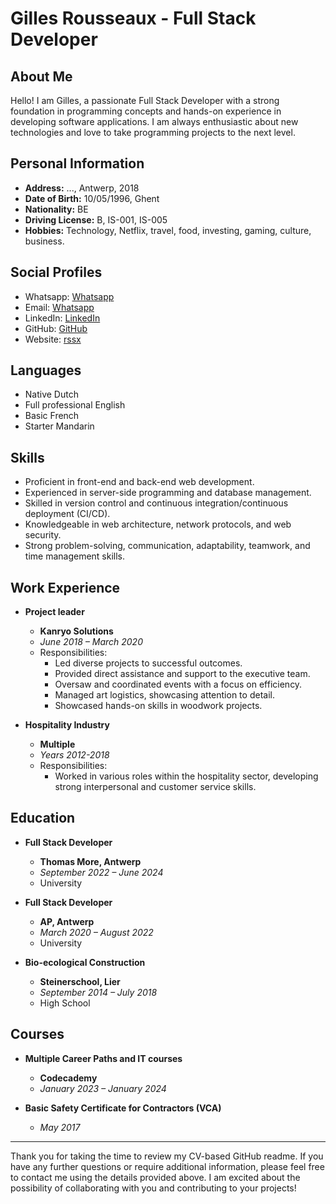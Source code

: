 # Gilles Rousseaux - Full Stack Developer

<p align="center">
<!--   <img src="https://your-image-url.com" alt="Profile Picture"> -->
</p>

## About Me

Hello! I am Gilles, a passionate Full Stack Developer with a strong foundation in programming concepts and hands-on experience in developing software applications. I am always enthusiastic about new 
technologies and love to take programming projects to the next level.

## Personal Information

- **Address:** ..., Antwerp, 2018
- **Date of Birth:** 10/05/1996, Ghent
- **Nationality:** BE
- **Driving License:** B, IS-001, IS-005
- **Hobbies:** Technology, Netflix, travel, food, investing, gaming, culture, business.

## Social Profiles

- Whatsapp:  [Whatsapp](https://wa.me/32473117171)
- Email:     [Whatsapp](mailto:gllsrssx.be)
- LinkedIn: [LinkedIn](https://www.linkedin.com/in/gllsrssx)
- GitHub: [GitHub](https://github.com/gllsrssx)
- Website: [rssx](https://www.rssx.eu)

## Languages

- Native Dutch 
- Full professional English 
- Basic French  
- Starter Mandarin   

## Skills

- Proficient in front-end and back-end web development. 
- Experienced in server-side programming and database management. 
- Skilled in version control and continuous integration/continuous deployment (CI/CD). 
- Knowledgeable in web architecture, network protocols, and web security. 
- Strong problem-solving, communication, adaptability, teamwork, and time management skills. 

## Work Experience

- **Project leader**
  - **Kanryo Solutions**
  - *June 2018 – March 2020*
  - Responsibilities:
    - Led diverse projects to successful outcomes.
    - Provided direct assistance and support to the executive team.
    - Oversaw and coordinated events with a focus on efficiency.
    - Managed art logistics, showcasing attention to detail.
    - Showcased hands-on skills in woodwork projects.

- **Hospitality Industry**
  - **Multiple**
  - *Years 2012-2018*
  - Responsibilities:
    - Worked in various roles within the hospitality sector, developing strong interpersonal and customer service skills.

## Education

- **Full Stack Developer**
  - **Thomas More, Antwerp**
  - *September 2022 – June 2024*
  - University

- **Full Stack Developer**
  - **AP, Antwerp**
  - *March 2020 – August 2022*
  - University

- **Bio-ecological Construction**
  - **Steinerschool, Lier**
  - *September 2014 – July 2018*
  - High School

## Courses

- **Multiple Career Paths and IT courses**
  - **Codecademy**
  - *January 2023 – January 2024*

- **Basic Safety Certificate for Contractors (VCA)**
  - *May 2017*

---

Thank you for taking the time to review my CV-based GitHub readme. If you have any further questions or require additional information, please feel free to contact me using the details provided above. I am excited about the possibility of collaborating with you and contributing to your projects!
